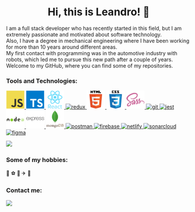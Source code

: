 

<h1 align="center">Hi, this is Leandro! 👋</h1>

<p align="left">
I am a full stack developer who has recently started in this field, but I am extremely passionate and motivated about software technology.
<br>
Also, I have a degree in mechanical engineering where I have been working for more than 10 years around different areas.
<br>
My first contact with programming was in the automotive industry with robots, which led me to pursue this new path after a couple of years.
<br>
Welcome to my GitHub, where you can find some of my repositories.
</p>


<h3 align="left">Tools and Technologies:</h3>

<p align="left"> <a href="https://developer.mozilla.org/en-US/docs/Web/JavaScript" target="_blank" rel="noreferrer"> <img src="https://raw.githubusercontent.com/devicons/devicon/master/icons/javascript/javascript-original.svg" alt="javascript" width="50" height="50"/> </a> <a href="https://www.typescriptlang.org/" target="_blank" rel="noreferrer"> <img src="https://raw.githubusercontent.com/devicons/devicon/master/icons/typescript/typescript-original.svg" alt="typescript" width="50" height="50"/> </a> <a href="https://reactjs.org/" target="_blank" rel="noreferrer"> <img src="https://raw.githubusercontent.com/devicons/devicon/master/icons/react/react-original-wordmark.svg" alt="react" width="50" height="50"/> </a> <a href="https://redux.js.org/" target="_blank" rel="noreferrer"> <img src="https://cdn.worldvectorlogo.com/logos/redux.svg" alt="redux" width="50" height="50"/> </a> <a href="https://www.w3.org/standards/webdesign/htmlcss" target="_blank" rel="noreferrer"> <img src="https://raw.githubusercontent.com/devicons/devicon/master/icons/html5/html5-original-wordmark.svg" alt="html5" width="50" height="50"/> </a> <a href="https://www.w3.org/standards/webdesign/htmlcss" target="_blank" rel="noreferrer"> <img src="https://raw.githubusercontent.com/devicons/devicon/master/icons/css3/css3-original-wordmark.svg" alt="css3" width="50" height="50"/> </a> <a href="https://sass-lang.com" target="_blank" rel="noreferrer"> <img src="https://raw.githubusercontent.com/devicons/devicon/master/icons/sass/sass-original.svg" alt="sass" width="50" height="50"/> </a> <a href="https://git-scm.com/" target="_blank" rel="noreferrer"> <img src="https://raw.githubusercontent.com/jmnote/z-icons/master/svg/git.svg" alt="git" width="50" height="50"/> </a> <a href="https://jestjs.io/" target="_blank" rel="noreferrer"> <img src="https://cdn.worldvectorlogo.com/logos/jest-2.svg" alt="jest" width="50" height="50"/> </a> <a href="https://nodejs.org" target="_blank" rel="noreferrer"> <img src="https://raw.githubusercontent.com/devicons/devicon/master/icons/nodejs/nodejs-original-wordmark.svg" alt="nodejs" width="50" height="50"/> </a> <a href="https://expressjs.com" target="_blank" rel="noreferrer"> <img src="https://raw.githubusercontent.com/devicons/devicon/master/icons/express/express-original-wordmark.svg" alt="expressjs" width="50" height="50"/> </a> <a href="https://www.mongodb.com/" target="_blank" rel="noreferrer"> <img src="https://raw.githubusercontent.com/devicons/devicon/master/icons/mongodb/mongodb-original-wordmark.svg" alt="mongodb" width="50" height="50"/> </a> <a href="https://www.postman.com/" target="_blank" rel="noreferrer"> <img src="https://www.svgrepo.com/show/354202/postman-icon.svg" alt="postman" width="50" height="50"/> </a> <a href="https://firebase.google.com/" target="_blank" rel="noreferrer"> <img src="https://cdn.worldvectorlogo.com/logos/firebase-1.svg" alt="firebase" width="50" height="50"/> </a> <a href="https://www.netlify.com/" target="_blank" rel="noreferrer"> <img src="https://cdn.worldvectorlogo.com/logos/netlify.svg" alt="netlify" width="50" height="50"/> </a> <a href="https://www.sonarsource.com/" target="_blank" rel="noreferrer"> <img src="https://cdn.worldvectorlogo.com/logos/sonarcloud-1.svg" alt="sonarcloud" width="50" height="50"/> </a> <a href="https://www.figma.com/" target="_blank" rel="noreferrer"> <img src="https://www.vectorlogo.zone/logos/figma/figma-icon.svg" alt="figma" width="50" height="50"/> </a> </p>

<p align="left">
  <a href="https://skillicons.dev">
    <img src="https://skillicons.dev/icons?i=js,react,redux,html,css,sass,git,jest,nodejs,express,mongodb,postman,firebase,netlify,figma"/>
  </a>
</p>


<h3 align="left">Some of my hobbies:</h3>

<p align="left">
🏀 ⚽ 🎸 ✈ 📖
</p>


<h3 align="left">Contact me:</h3>
<p align="left">
  <a href="https://www.linkedin.com/in/leandrolupano" target="blank">
    <img src="https://skillicons.dev/icons?i=linkedin"/>
  </a>
</p>


